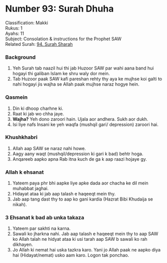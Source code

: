 # Number 93: Surah Dhuha

Classification: Makki  
Rukus: 1  
Ayahs: 11  
Subject: Consolation & instructions for the Prophet SAW   
Related Surah: [94. Surah Sharah](94_Surah_Sharah.md)

### Background
1. Yeh Surah tab naazil hui thi jab Huzoor SAW par wahi aana band hui hogayi thi galiban Islam ke shru waly dor mein. 
2. Tab Huzoor paak SAW kafi pareshan rehty thy aya ke mujhse koi galti to nahi hogayi jis wajha se Allah paak mujhse naraz hogye hein.

### Qasmein
1. Din ki dhoop charhne ki.
2. Raat ki jab wo chha jaye.
3. **Wajha?** Yeh dono zaroori hain. Ujala aor andhera. Sukh aor dukh. 
4. Isi liye nafs Insani ke yeh waqfa (mushqil gari/ depression) zaroori
 hai.

### Khushkhabri
1. Allah aap SAW se naraz nahi howe.
2. Aagy aany waqt (mushqil/depression ki gari k bad) behtr hoga.
3. Anqareeb aapko apna Rab itna kuch de ga k aap raazi hojaye gy.

### Allah k ehsanat
1. Yateem paya phr bhi aapke liye apke dada aor chacha ke dil mein muhabbat jaghai.
2. Hidayat ataa ki jab aap talash e haqeeqt mein thy.
3. Jab aap tang dast thy to aap ko gani kardia (Hazrat Bibi Khudaija se nikah).

### 3 Ehsanat k bad ab unka takaza
1. Yateem par sakhti na karna.
2. Sawali ko  jharkna nahi. Jab aap talash e haqeeqt mein thy to aap SAW ko Allah talah ne hidyat ataa ki usi tarah aap SAW b sawali ko rah dikhayen.
3. Jo Allah ki nemat hai uska tazkra karo. Yani jo Allah paak ne aapko diya hai (Hidayat/nemat) usko aam karo. Logon tak ponchao.
